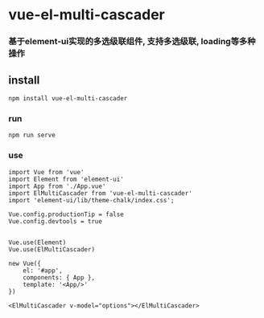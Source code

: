 # vue-el-multi-cascader
### 基于element-ui实现的多选级联组件, 支持多选级联, loading等多种操作

## install
```
npm install vue-el-multi-cascader
```

### run
```
npm run serve
```


<!-- - [x] 支持多选
- [x] 支持异步加载loading
- [-] 兼容常规单选
+ [] 支持正向checked(父级选中,子级都选中)
+ [] 支持反向checked(父子级都使用自身的check状态) -->

### use
```
import Vue from 'vue'
import Element from 'element-ui'
import App from './App.vue'
import ElMultiCascader from 'vue-el-multi-cascader'
import 'element-ui/lib/theme-chalk/index.css';

Vue.config.productionTip = false
Vue.config.devtools = true


Vue.use(Element)
Vue.use(ElMultiCascader)

new Vue({
    el: '#app',
    components: { App },
    template: '<App/>'
})
```

```
<ElMultiCascader v-model="options"></ElMultiCascader>
```

<!-- ### Run your tests
```
npm run test
``` -->

<!-- ### Lints and fixes files
```
npm run lint
``` -->

<!-- ### Customize configuration
See [Configuration Reference](https://cli.vuejs.org/config/). -->
